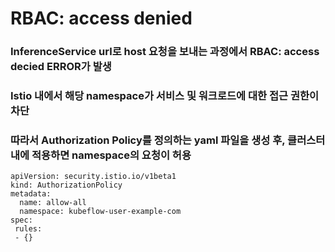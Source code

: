 # RBAC: access denied

### InferenceService url로 host 요청을 보내는 과정에서 RBAC: access decied ERROR가 발생
### Istio 내에서 해당 namespace가 서비스 및 워크로드에 대한 접근 권한이 차단
### 따라서 Authorization Policy를 정의하는 yaml 파일을 생성 후, 클러스터 내에 적용하면 namespace의 요청이 허용

    apiVersion: security.istio.io/v1beta1
    kind: AuthorizationPolicy
    metadata:
      name: allow-all
      namespace: kubeflow-user-example-com
    spec:
     rules:
     - {}

    
